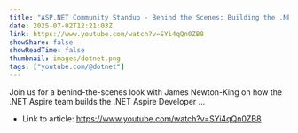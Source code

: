 ```yaml
---
title: "ASP.NET Community Standup - Behind the Scenes: Building the .NET Aspire Dashboard"
date: 2025-07-02T12:21:03Z
link: https://www.youtube.com/watch?v=SYi4qQn0ZB8
showShare: false
showReadTime: false
thumbnail: images/dotnet.png
tags: ["youtube.com/@dotnet"]
---
```

Join us for a behind-the-scenes look with James Newton-King on how the .NET Aspire team builds the .NET Aspire Developer ...

- Link to article: https://www.youtube.com/watch?v=SYi4qQn0ZB8